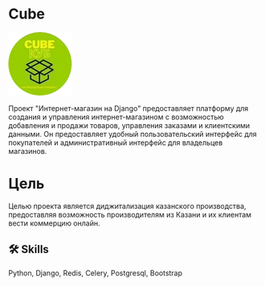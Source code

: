 # Cube
![Logo](https://github.com/Miks-Muks/cube/blob/master/shop/static/images/favicon.ico)

Проект "Интернет-магазин на Django" предоставляет платформу для создания и управления интернет-магазином с возможностью добавления и продажи товаров, управления заказами и клиентскими данными. Он предоставляет удобный пользовательский интерфейс для покупателей и административный интерфейс для владельцев магазинов.


# Цель
Целью проекта является диджитализация казанского производства, предоставляя возможность производителям из Казани и их клиентам вести коммерцию онлайн.






## 🛠 Skills
Python, Django, Redis, Celery, Postgresql, Bootstrap

